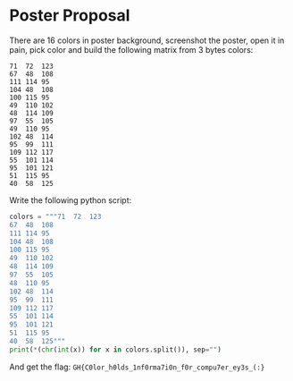 # Poster Proposal

There are 16 colors in poster background, screenshot the poster, open it in pain, pick color and build the following matrix from 3 bytes colors:

```
71  72  123
67  48  108
111 114 95
104 48  108
100 115 95
49  110 102
48  114 109
97  55  105
49  110 95
102 48  114
95  99  111
109 112 117
55  101 114
95  101 121
51  115 95
40  58  125
```

Write the following python script:

```python
colors = """71  72  123
67  48  108
111 114 95
104 48  108
100 115 95
49  110 102
48  114 109
97  55  105
48  110 95
102 48  114
95  99  111
109 112 117
55  101 114
95  101 121
51  115 95
40  58  125"""
print(*(chr(int(x)) for x in colors.split()), sep="")
```

And get the flag: `GH{C0lor_h0lds_1nf0rma7i0n_f0r_compu7er_ey3s_(:}`